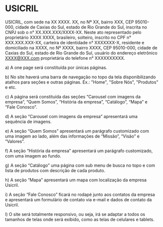 # USICRIL

USICRIL, com sede na XX XXXX. XX, no Nº XX, bairro XXX, CEP 95010-000, cidade de Caxias do Sul, estado de Rio Grande do Sul, inscrita no CNPJ sob o n° XX.XXX.XXX/XXXX-XX. Neste ato representado pelo proprietário XXXX XXXX, brasileiro, solteiro, inscrito no CPF n° XXX.XXX.XXX-XX, carteira de identidade n° XXXXXXX-X, residente e domiciliado na XXXX, no Nº XXXX, bairro XXXX, CEP 95010-000, cidade de Caxias do Sul, estado de Rio Grande do Sul, usuário do endereço eletrônico XXXX@XXX.com proprietária do telefone n° XXXXXXXXXX. 

a) A one page será constituída por únicas páginas.  

b) No site haverá uma barra de navegação no topo da tela disponibilizando atalhos para seções e outras páginas. Ex.: "Home", "Sobre Nós", "Produtos" e etc.  

c) A página será constituída das seções “Carousel com imagens da empresa”, “Quem Somos”, “História da empresa”, “Catálogo”, “Mapa” e “Fale Conosco”. 

d) A seção “Carousel com imagens da empresa” apresentará uma sequência de imagens.  

e) A seção “Quem Somos” apresentará um parágrafo customizado com uma imagem ao lado, além das informações de “Missão”, “Visão” e “Valores”.  

f) A seção “História da empresa” apresentará um parágrafo customizado, com uma imagem ao fundo.  

g) A seção “Catálogo” uma página com sub menu de busca no topo e com lista de produtos com descrição de cada produto.  

h) A seção “Mapa” apresentará um mapa com localização da empresa Usicril. 

i) A seção “Fale Conosco” ficará no rodapé junto aos contatos da empresa e apresentará um formulário de contato via e-mail e dados de contato da Usicril. 

l) O site será totalmente responsivo, ou seja, irá se adaptar a todos os tamanhos de telas onde será exibido, como as telas de celulares e tablets.  